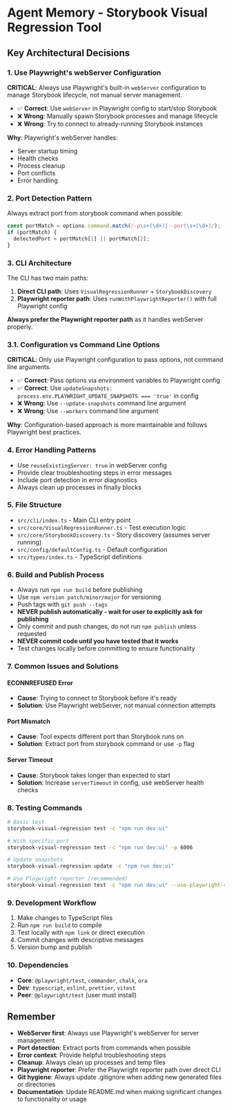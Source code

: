 # Agent Memory - Storybook Visual Regression Tool

## Key Architectural Decisions

### 1. Use Playwright's webServer Configuration

**CRITICAL**: Always use Playwright's built-in `webServer` configuration to manage Storybook lifecycle, not manual server management.

- ✅ **Correct**: Use `webServer` in Playwright config to start/stop Storybook
- ❌ **Wrong**: Manually spawn Storybook processes and manage lifecycle
- ❌ **Wrong**: Try to connect to already-running Storybook instances

**Why**: Playwright's webServer handles:

- Server startup timing
- Health checks
- Process cleanup
- Port conflicts
- Error handling

### 2. Port Detection Pattern

Always extract port from storybook command when possible:

```typescript
const portMatch = options.command.match(/-p\s+(\d+)|--port\s+(\d+)/);
if (portMatch) {
  detectedPort = portMatch[1] || portMatch[2];
}
```

### 3. CLI Architecture

The CLI has two main paths:

1. **Direct CLI path**: Uses `VisualRegressionRunner` + `StorybookDiscovery`
2. **Playwright reporter path**: Uses `runWithPlaywrightReporter()` with full Playwright config

**Always prefer the Playwright reporter path** as it handles webServer properly.

### 3.1. Configuration vs Command Line Options

**CRITICAL**: Only use Playwright configuration to pass options, not command line arguments.

- ✅ **Correct**: Pass options via environment variables to Playwright config
- ✅ **Correct**: Use `updateSnapshots: process.env.PLAYWRIGHT_UPDATE_SNAPSHOTS === 'true'` in config
- ❌ **Wrong**: Use `--update-snapshots` command line argument
- ❌ **Wrong**: Use `--workers` command line argument

**Why**: Configuration-based approach is more maintainable and follows Playwright best practices.

### 4. Error Handling Patterns

- Use `reuseExistingServer: true` in webServer config
- Provide clear troubleshooting steps in error messages
- Include port detection in error diagnostics
- Always clean up processes in finally blocks

### 5. File Structure

- `src/cli/index.ts` - Main CLI entry point
- `src/core/VisualRegressionRunner.ts` - Test execution logic
- `src/core/StorybookDiscovery.ts` - Story discovery (assumes server running)
- `src/config/defaultConfig.ts` - Default configuration
- `src/types/index.ts` - TypeScript definitions

### 6. Build and Publish Process

- Always run `npm run build` before publishing
- Use `npm version patch/minor/major` for versioning
- Push tags with `git push --tags`
- **NEVER publish automatically - wait for user to explicitly ask for publishing**
- Only commit and push changes, do not run `npm publish` unless requested
- **NEVER commit code until you have tested that it works**
- Test changes locally before committing to ensure functionality

### 7. Common Issues and Solutions

#### ECONNREFUSED Error

- **Cause**: Trying to connect to Storybook before it's ready
- **Solution**: Use Playwright webServer, not manual connection attempts

#### Port Mismatch

- **Cause**: Tool expects different port than Storybook runs on
- **Solution**: Extract port from storybook command or use `-p` flag

#### Server Timeout

- **Cause**: Storybook takes longer than expected to start
- **Solution**: Increase `serverTimeout` in config, use webServer health checks

### 8. Testing Commands

```bash
# Basic test
storybook-visual-regression test -c "npm run dev:ui"

# With specific port
storybook-visual-regression test -c "npm run dev:ui" -p 6006

# Update snapshots
storybook-visual-regression update -c "npm run dev:ui"

# Use Playwright reporter (recommended)
storybook-visual-regression test -c "npm run dev:ui" --use-playwright-reporter
```

### 9. Development Workflow

1. Make changes to TypeScript files
2. Run `npm run build` to compile
3. Test locally with `npm link` or direct execution
4. Commit changes with descriptive messages
5. Version bump and publish

### 10. Dependencies

- **Core**: `@playwright/test`, `commander`, `chalk`, `ora`
- **Dev**: `typescript`, `eslint`, `prettier`, `vitest`
- **Peer**: `@playwright/test` (user must install)

## Remember

- **WebServer first**: Always use Playwright's webServer for server management
- **Port detection**: Extract ports from commands when possible
- **Error context**: Provide helpful troubleshooting steps
- **Cleanup**: Always clean up processes and temp files
- **Playwright reporter**: Prefer the Playwright reporter path over direct CLI
- **Git hygiene**: Always update .gitignore when adding new generated files or directories
- **Documentation**: Update README.md when making significant changes to functionality or usage
